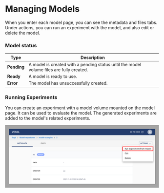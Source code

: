 # Managing Models

When you enter each model page, you can see the metadata and files tabs. Under actions, you can run an experiment with the model, and also edit or delete the model.

### Model status

| Type        | Description                                                                              |
| ----------- | ---------------------------------------------------------------------------------------- |
| **Pending** | A model is created with a pending status until the model volume files are fully created. |
| **Ready**   | A model is ready to use.                                                                 |
| **Error**   | The model has unsuccessfully created.                                                    |

### Running Experiments

You can create an experiment with a model volume mounted on the model page. It can be used to evaluate the model. The generated experiments are added to the model's related experiments.

![](<../../.gitbook/assets/image (159).png>)

